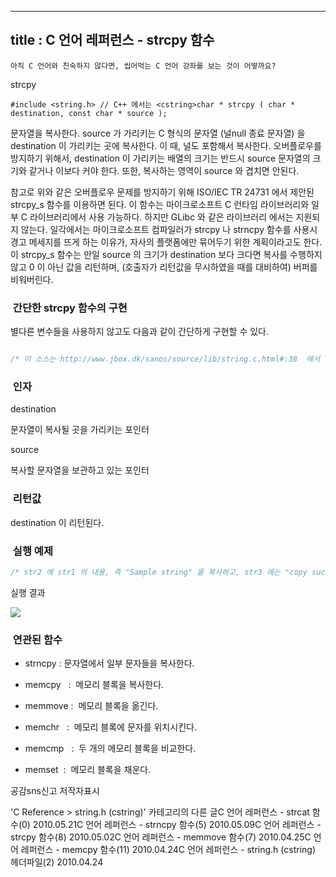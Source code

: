 ----------------
title : C 언어 레퍼런스 - strcpy 함수
--------------



```warning
아직 C 언어와 친숙하지 않다면, 씹어먹는 C 언어 강좌를 보는 것이 어떻까요?
```


strcpy



```info
#include <string.h> // C++ 에서는 <cstring>char * strcpy ( char * destination, const char * source );
```


문자열을 복사한다.
source 가 가리키는 C 형식의 문자열 (널null 종료 문자열) 을 destination 이 가리키는 곳에 복사한다. 이 때, 널도 포함해서 복사한다. 
오버플로우를 방지하기 위해서, destination 이 가리키는 배열의 크기는 반드시 source 문자열의 크기와 같거나 이보다 커야 한다. 또한, 복사하는 영역이 source 와 겹치면 안된다. 

참고로 위와 같은 오버플로우 문제를 방지하기 위해 ISO/IEC TR 24731 에서 제안된 strcpy_s 함수를 이용하면 된다. 이 함수는 마이크로소프트 C 런타임 라이브러리와 일부 C 라이브러리에서 사용 가능하다. 하지만 GLibc 와 같은 라이브러리 에서는 지원되지 않는다. 일각에서는 마이크로소프트 컴파일러가 strcpy 나 strncpy 함수를 사용시 경고 메세지를 뜨게 하는 이유가, 자사의 플랫폼에만 묶어두기 위한 계획이라고도 한다. 이 strcpy_s 함수는 만일 source 의 크기가 destination 보다 크다면 복사를 수행하지 않고 0 이 아닌 값을 리턴하며, (호출자가 리턴값을 무시하였을 때를 대비하여) 버퍼를 비워버린다. 



###  간단한 strcpy 함수의 구현




별다른 변수들을 사용하지 않고도 다음과 같이 간단하게 구현할 수 있다.

```cpp

/* 이 소스는 http://www.jbox.dk/sanos/source/lib/string.c.html#:38  에서 가져옴*/char *strcpy(char *dst, const char *src){    char *cp = dst;    while (*cp++ = *src++);    return dst;}
```




###  인자




destination

문자열이 복사될 곳을 가리키는 포인터 

source

복사할 문자열을 보관하고 있는 포인터 



###  리턴값




destination 이 리턴된다. 



###  실행 예제




```cpp
/* str2 에 str1 의 내용, 즉 "Sample string" 을 복사하고, str3 에는 "copy successful" 을 복사한다.이 예제는http://www.cplusplus.com/reference/clibrary/cstring/strcpy/에서 가져왔습니다. */#include <stdio.h>#include <string.h>int main (){    char str1[]="Sample string";    char str2[40];    char str3[40];    strcpy (str2,str1);    strcpy (str3,"copy successful");    printf ("str1: %s\nstr2: %s\nstr3: %s\n",str1,str2,str3);    return 0;}
```


실행 결과


![](http://img1.daumcdn.net/thumb/R1920x0/?fname=http%3A%2F%2Fcfile4.uf.tistory.com%2Fimage%2F1344D41A4BDD61EA254EAF)



###  연관된 함수




* strncpy
 : 문자열에서 일부 문자들을 복사한다. 



* memcpy
  :  메모리 블록을 복사한다.

* memmove
 :  메모리 블록을 옮긴다. 



* memchr
  :  메모리 블록에 문자를 위치시킨다. 



* memcmp
  :  두 개의 메모리 블록을 비교한다. 



* memset  :  메모리 블록을 채운다. 




공감sns신고
저작자표시

'C Reference > string.h (cstring)' 카테고리의 다른 글C 언어 레퍼런스 - strcat 함수(0)
2010.05.21C 언어 레퍼런스 - strncpy 함수(5)
2010.05.09C 언어 레퍼런스 - strcpy 함수(8)
2010.05.02C 언어 레퍼런스 - memmove 함수(7)
2010.04.25C 언어 레퍼런스 - memcpy 함수(11)
2010.04.24C 언어 레퍼런스 - string.h (cstring) 헤더파일(2)
2010.04.24

